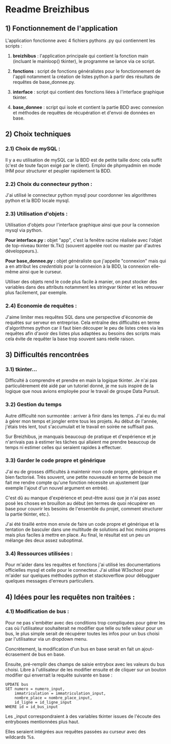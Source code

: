 # Readme Breizhibus

## 1) Fonctionnement de l'application  

L'application fonctionne avec 4 fichiers pythons .py qui contiennent les scripts :

1) **breizhibus** : l'application principale qui contient la fonction main (incluant le mainloop() tkinter), le programme se lance via ce script.

2) **fonctions** : script de fonctions généralistes pour le fonctionnement de l'appli notamment la création de listes python à partir des résultats de requêtes de base_donnee.py.

3) **interface** : script qui contient des fonctions liées à l'interface graphique tkinter.

4) **base_donnee** : script qui isole et contient la partie BDD avec connexion et méthodes de requêtes de récupération et d'envoi de données en base.

## 2) Choix techniques

### 2.1) Choix de mySQL :
Il y a eu utilisation de mySQL car la BDD est de petite taille donc cela suffit (c'est de toute façon exigé par le client). Emploi de phpmyadmin en mode IHM pour structurer et peupler rapidement la BDD.

### 2.2) Choix du connecteur python :

J'ai utilisé le connecteur python mysql pour coordonner les algorithmes python et la BDD locale mysql.

### 2.3) Utilisation d'objets :

Utilisation d'objets pour l'interface graphique ainsi que pour la connexion mysql via python.

**Pour interface.py :** objet "app", c'est la fenêtre racine réalisée avec l'objet de top-niveau tkinter tk.Tk() (souvent appelée root ou master par d'autres développeurs.). 

**Pour base_donnee.py :** objet généraliste que j'appelle "connexion" mais qui a en attribut les *credentials* pour la connexion à la BDD, la connexion elle-même ainsi que le curseur.

Utiliser des objets rend le code plus facile à manier, on peut stocker des variables dans des attributs notamment les stringvar tkinter et les retrouver plus facilement, par exemple.

### 2.4) Economie de requêtes :

J'aime limiter mes requêtes SQL dans une perspective d'économie de requêtes sur serveur en entreprise. Cela entraîne des difficultés en terme d'algorithmes python car il faut bien découper le peu de listes crées via les requêtes afin d'avoir des listes plus adaptées au besoins des scripts mais cela évite de requêter la base trop souvent sans réelle raison.
 
## 3) Difficultés rencontrées

### 3.1) tkinter...
Difficulté à comprendre et prendre en main la logique tkinter. Je n'ai pas particulièrement été aidé par un tutoriel donné, je me suis inspiré de la logique que nous avions employée pour le travail de groupe Data Pursuit.

### 3.2) Gestion du temps

Autre difficulté non surmontée : arriver à finir dans les temps. J'ai eu du mal à gérer mon temps et jongler entre tous les projets. Au début de l'année, j'étais très lent, tout s'accumulait et le travail en soirée ne suffisait pas.

Sur Breizhibus, je manquais beaucoup de pratique et d'expérience et je n'arrivais pas à estimer les tâches qui allaient me prendre beaucoup de temps ni estimer celles qui seraient rapides à effectuer.

### 3.3) Garder le code propre et générique
J'ai eu de grosses difficultés à maintenir mon code propre, générique et bien factorisé. Très souvent, une petite nouveauté en terme de besoin me fait me rendre compte qu'une fonction nécessite un ajustement (par exemple l'ajout d'un nouvel argument en entrée).

C'est dû au manque d'expérience et peut-être aussi que je n'ai pas assez posé les choses en brouillon au début (en termes de quoi récupérer en base pour couvrir les besoins de l'ensemble du projet, comment structurer la partie tkinter, etc.). 

J'ai été tiraillé entre mon envie de faire un code propre et générique et la tentation de basculer dans une multitude de solutions ad hoc moins propres mais plus faciles à mettre en place. Au final, le résultat est un peu un mélange des deux assez suboptimal.


### 3.4) Ressources utilisées :
Pour m'aider dans les requêtes et fonctions j'ai utilisé les documentations officielles mysql et celle pour le connecteur. J'ai utilisé W3school pour m'aider sur quelques méthodes python et stackoverflow pour débugguer quelques messages d'erreurs particuliers.

## 4) Idées pour les requêtes non traitées :
### 4.1) Modification de bus : 
Pour ne pas s'embêter avec des conditions trop compliquées pour gérer les cas où l'utilisateur souhaiterait ne modifier que telle ou telle valeur pour un bus, le plus simple serait de récupérer toutes les infos pour un bus choisi par l'utilisateur via un dropdown menu.

Concrètement, la modification d'un bus en base serait en fait un ajout-écrasement de bus en base.

Ensuite, pré-remplir des champs de saisie entrybox avec les valeurs du bus choisi. Libre à l'utilisateur de les modifier ensuite et de cliquer sur un bouton modifier qui enverrait la requête suivante en base :

```
UPDATE bus
SET numero = numero_input,
    immatriculation = immatriculation_input,
    nombre_place = nombre_place_input,
    id_ligne = id_ligne_input
WHERE id = id_bus_input
```

Les _input correspondraient à des variables tkinter issues de l'écoute des entryboxes mentionnées plus haut.

Elles seraient intégrées aux requêtes passées au curseur avec des wildcards %s.